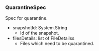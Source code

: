 ### QuarantineSpec
Spec for quarantine.

- snapshotId: System.String
  - Id of the snapshot.
- filesDetails: list of FileDetailss
  - Files which need to be quarantined.
